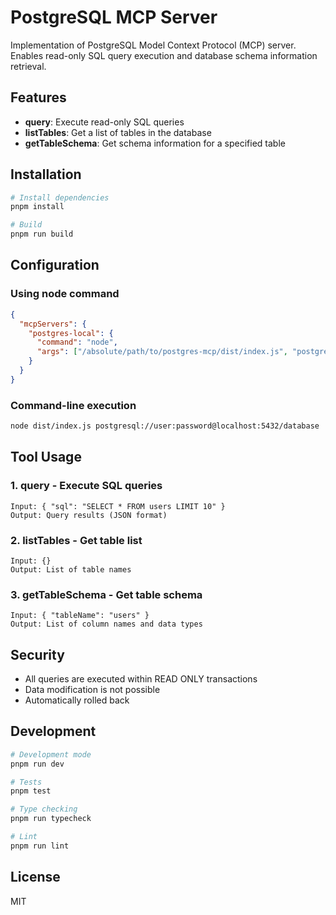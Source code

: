 # PostgreSQL MCP Server

Implementation of PostgreSQL Model Context Protocol (MCP) server. Enables read-only SQL query execution and database schema information retrieval.

## Features

- **query**: Execute read-only SQL queries
- **listTables**: Get a list of tables in the database
- **getTableSchema**: Get schema information for a specified table

## Installation

```bash
# Install dependencies
pnpm install

# Build
pnpm run build
```

## Configuration
### Using node command

```json
{
  "mcpServers": {
    "postgres-local": {
      "command": "node",
      "args": ["/absolute/path/to/postgres-mcp/dist/index.js", "postgresql://user:password@localhost:5432/database"]
    }
  }
}
```

### Command-line execution

```bash
node dist/index.js postgresql://user:password@localhost:5432/database
```

## Tool Usage

### 1. query - Execute SQL queries

```
Input: { "sql": "SELECT * FROM users LIMIT 10" }
Output: Query results (JSON format)
```

### 2. listTables - Get table list

```
Input: {}
Output: List of table names
```

### 3. getTableSchema - Get table schema

```
Input: { "tableName": "users" }
Output: List of column names and data types
```

## Security

- All queries are executed within READ ONLY transactions
- Data modification is not possible
- Automatically rolled back

## Development

```bash
# Development mode
pnpm run dev

# Tests
pnpm test

# Type checking
pnpm run typecheck

# Lint
pnpm run lint
```

## License

MIT